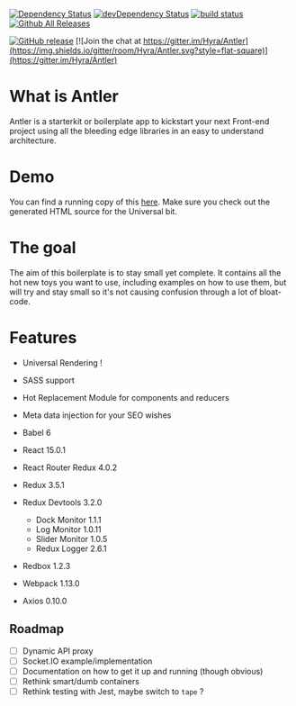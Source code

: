[![Dependency Status](https://david-dm.org/Hyra/Antler.svg?style=flat-square)](https://david-dm.org/Hyra/Antler) [![devDependency Status](https://david-dm.org/Hyra/Antler/dev-status.svg?style=flat-square)](https://david-dm.org/Hyra/Antler/develop#info=devDependencies) [![build status](https://img.shields.io/travis/Hyra/Antler.svg?style=flat-square)](https://travis-ci.org/Hyra/Antler) [![Github All Releases](https://img.shields.io/github/downloads/Hyra/Antler/total.svg?style=flat-square)](https://github.com/Hyra/Antler/releases)

[![GitHub release](https://img.shields.io/github/release/Hyra/Antler.svg?style=flat-square)](https://github.com/Hyra/Antler/releases) [![Join the chat at https://gitter.im/Hyra/Antler](https://img.shields.io/gitter/room/Hyra/Antler.svg?style=flat-square)](https://gitter.im/Hyra/Antler)

# What is Antler

Antler is a starterkit or boilerplate app to kickstart your next Front-end project using all the bleeding edge libraries in an easy to understand architecture.

# Demo

You can find a running copy of this [here](https://antler-demo.herokuapp.com). Make sure you check out the generated HTML source for the Universal bit.

# The goal

The aim of this boilerplate is to stay small yet complete. It contains all the hot new toys you want to use, including examples on how to use them, but will try and stay small so it's not causing confusion through a lot of bloat-code.

# Features

- Universal Rendering !
- SASS support
- Hot Replacement Module for components and reducers
- Meta data injection for your SEO wishes
- Babel 6
- React 15.0.1
- React Router Redux 4.0.2
- Redux 3.5.1
- Redux Devtools 3.2.0

  - Dock Monitor 1.1.1
  - Log Monitor 1.0.11
  - Slider Monitor 1.0.5
  - Redux Logger 2.6.1

- Redbox 1.2.3

- Webpack 1.13.0
- Axios 0.10.0

## Roadmap

- [ ] Dynamic API proxy
- [ ] Socket.IO example/implementation
- [ ] Documentation on how to get it up and running (though obvious)
- [ ] Rethink smart/dumb containers
- [ ] Rethink testing with Jest, maybe switch to `tape` ?
